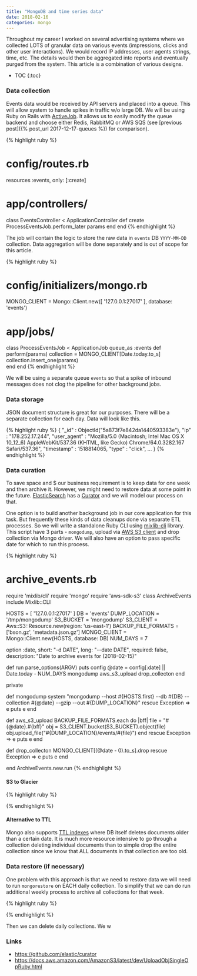 ```yaml
---
title: "MongoDB and time series data"
date: 2018-02-16
categories: mongo
---
```


Throughout my career I worked on several advertising systems where we collected LOTS of granular data on various events (impressions, clicks and other user interactions).  We would record IP addresses, user agents strings, time, etc.  The details would then be aggregated into reports and eventually purged from the system.  This article is a combination of various designs.  

* TOC
{:toc}

### Data collection

Events data would be received by API servers and placed into a queue.  This will allow system to handle spikes in traffic w/o large DB.  We will be using Ruby on Rails with [ActiveJob](http://edgeguides.rubyonrails.org/active_job_basics.html).  It allows us to easily modify the queue backend and choose either Redis, RabbitMQ or AWS SQS (see [previous post]({% post_url 2017-12-17-queues %}) for comparison).  

{% highlight ruby %}
# config/routes.rb
resources :events, only: [:create]
# app/controllers/
class EventsController < ApplicationController
  def create
    ProcessEventsJob.perform_later params
  end
end
{% endhighlight %}

The job will contain the logic to store the raw data in `events` DB `YYYY-MM-DD` collection.  Data aggregation will be done separately and is out of scope for this article.  

{% highlight ruby %}
# config/initializers/mongo.rb
MONGO_CLIENT = Mongo::Client.new([ '127.0.0.1:27017' ], database: 'events')
# app/jobs/
class ProcessEventsJob < ApplicationJob
  queue_as :events
  def perform(params)
    collection = MONGO_CLIENT[Date.today.to_s]
    collection.insert_one(params)    
  end
end
{% endhighlight %}

We will be using a separate queue `events` so that a spike of inbound messages does not clog the pipeline for other background jobs.  

### Data storage

JSON document structure is great for our purposes.  There will be a separate collection for each day.  Data will look like this.  

{% highlight ruby %}
{
    "_id" : ObjectId("5a873f7e842da1440593383e"),
    "ip" : "178.252.17.244",
    "user_agent" : "Mozilla/5.0 (Macintosh; Intel Mac OS X 10_12_6) AppleWebKit/537.36 (KHTML, like Gecko) Chrome/64.0.3282.167 Safari/537.36",
    "timestamp" : 1518814065,
    "type" : "click",
    ...
}
{% endhighlight %}

### Data curation

To save space and $ our business requirement is to keep data for one week and then archive it.  However, we might need to restore data at some point in the future.  [ElasticSearch](https://www.elastic.co/) has a [Curator](https://www.elastic.co/guide/en/elasticsearch/client/curator/index.html) and we will model our process on that.  

One option is to build another background job in our core application for this task.  But frequently these kinds of data cleanups done via separate ETL processes.  So we will write a standalone Ruby CLI using [mixlib-cli](https://github.com/chef/mixlib-cli) library.  This script have 3 parts -  `mongodump`, upload via [AWS S3 client](https://docs.aws.amazon.com/sdk-for-ruby/v3/api/Aws/S3.html) and drop collection via Mongo driver.  We will also have an option to pass specific date for which to run this process.  

{% highlight ruby %}
# archive_events.rb
require 'mixlib/cli'
require 'mongo'
require 'aws-sdk-s3'
class ArchiveEvents
  include Mixlib::CLI

  HOSTS = [ '127.0.0.1:27017' ]
  DB = 'events'
  DUMP_LOCATION = '/tmp/mongodump'
  S3_BUCKET = 'mongodump'
  S3_CLIENT = Aws::S3::Resource.new(region: 'us-east-1')
  BACKUP_FILE_FORMATS = ['bson.gz', 'metadata.json.gz']
  MONGO_CLIENT = Mongo::Client.new(HOSTS, database: DB)
  NUM_DAYS = 7

  option :date,
    short:        "-d DATE",
    long:         "--date DATE",
    required:     false,
    description:  "Date to archive events for (2018-02-15)"

  def run
    parse_options(ARGV)
    puts config
    @date = config[:date] || Date.today - NUM_DAYS
    mongodump
    aws_s3_upload
    drop_collecton
  end

private

  def mongodump
    system "mongodump --host #{HOSTS.first} --db #{DB} --collection #{@date}
      --gzip --out #{DUMP_LOCATION}"
  rescue Exception => e
    puts e
  end

  def aws_s3_upload
    BACKUP_FILE_FORMATS.each do |bff|
      file = "#{@date}.#{bff}"
      obj = S3_CLIENT.bucket(S3_BUCKET).object(file)
      obj.upload_file("#{DUMP_LOCATION}/events/#{file}")
    end
  rescue Exception => e
    puts e
  end

  def drop_collecton
    MONGO_CLIENT[(@date - 0).to_s].drop
  rescue Exception => e
    puts e
  end

end
ArchiveEvents.new.run
{% endhighlight %}


#### S3 to Glacier


{% highlight ruby %}

{% endhighlight %}


#### Alternative to TTL

Mongo also supports [TTL indexes](https://docs.mongodb.com/manual/core/index-ttl/) where DB itself deletes documents older than a certain date.  It is much more resource intensive to go through a collection deleting individual documents than to simple drop the entire collection since we know that ALL documents in that collection are too old.  

### Data restore (if necessary)

One problem with this approach is that we need to restore data we will need to run `mongorestore` on EACH daily collection.  To simplify that we can do run additional weekly process to archive all collections for that week.

{% highlight ruby %}

{% endhighlight %}


 Then we can delete daily collections.  We w

### Links

* https://github.com/elastic/curator
* https://docs.aws.amazon.com/AmazonS3/latest/dev/UploadObjSingleOpRuby.html
